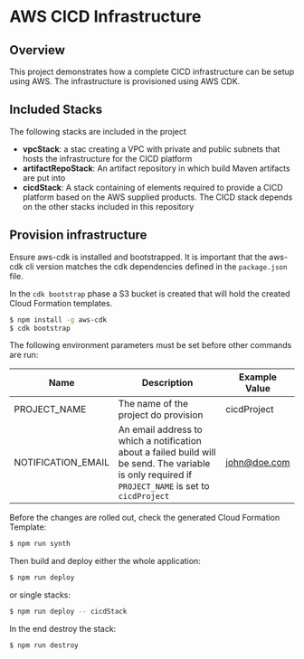 # AWS CICD Infrastructure

## Overview

This project demonstrates how a complete CICD infrastructure can be setup using AWS. The 
infrastructure is provisioned using AWS CDK. 

## Included Stacks

The following stacks are included in the project

* **vpcStack**: a stac creating a VPC with private and public subnets that hosts the infrastructure for the CICD platform
* **artifactRepoStack**: An artifact repository in which build Maven artifacts are put into
* **cicdStack**: A stack containing of elements required to provide a CICD platform based on the AWS supplied products. The CICD stack depends on the other stacks included in this repository

## Provision infrastructure

Ensure aws-cdk is installed and bootstrapped. It is important that the aws-cdk cli version matches the cdk dependencies
defined in the `package.json` file. 

In the `cdk bootstrap` phase a S3 bucket is created that will hold the created Cloud Formation templates. 

```bash
$ npm install -g aws-cdk
$ cdk bootstrap
```

The following environment parameters must be set before other commands are run: 


| Name | Description | Example Value |
|---|---|---|
|PROJECT_NAME| The name of the project do provision| cicdProject |
|NOTIFICATION_EMAIL| An email address to which a notification about a failed build will be send. The variable is only required if `PROJECT_NAME` is set to `cicdProject` | john@doe.com |

Before the changes are rolled out, check the generated Cloud Formation Template: 

```bash
$ npm run synth
```

Then build and deploy either the whole application:

```bash
$ npm run deploy
```

or single stacks:

```bash
$ npm run deploy -- cicdStack
```

In the end destroy the stack:

```bash
$ npm run destroy
```
